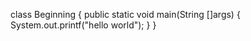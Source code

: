 class Beginning
{
    public static void main(String []args)
    {
        System.out.printf("hello world");
    }
}